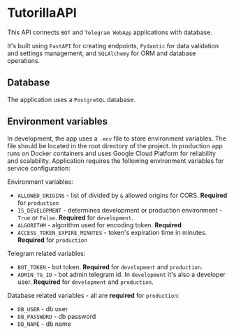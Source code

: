 # TutorillaAPI

This API connects `BOT` and `Telegram WebApp` applications with database.

It's built using `FastAPI` for creating endpoints, `Pydantic` for data validation and settings management, and `SQLAlchemy` for ORM  and database operations.

## Database

The application uses a `PostgreSQL` database.

## Environment variables

In development, the app uses a `.env` file to store environment variables. The file should be located in the root directory of the project.
In production app runs on Docker containers and uses Google Cloud Platform for reliability and scalability.
Application requires the following environment variables for service configuration:

Environment variables:
* `ALLOWED_ORIGINS` - list of divided by `&` allowed origins for CORS. **Required** for `production`
* `IS_DEVELOPMENT` - determines development or production environment - `True` or `False`. **Required** for `development`.
* `ALGORITHM` - algorithm used for encoding token. **Required**
* `ACCESS_TOKEN_EXPIRE_MINUTES` - token's expiration time in minutes. **Required** for `production`

Telegram related variables:

* `BOT_TOKEN` - bot token. **Required** for `development` and `production`.
* `ADMIN_TG_ID` - bot admin telegram id. In `development` it's also a developer user. **Required** for `development` and `production`.

Database related variables - all are **required** for `production`:
* `DB_USER` - db user
* `DB_PASSWORD` - db password
* `DB_NAME` - db name
